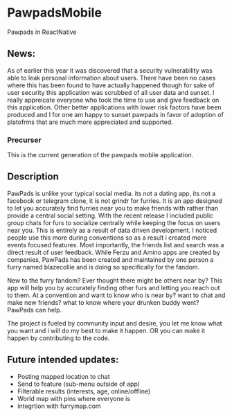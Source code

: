 # PawpadsMobile
Pawpads in ReactNative 

## News:
As of earlier this year it was discovered that a security vulnerability was able to leak personal information about users. There have been no cases where this has been found to have actually happened though for sake of  user security this application was scrubbed of all user data and sunset. I really appreicate everyone who took the time to use and give feedback on this application. Other better applications with lower risk factors have been produced and I for one am happy to sunset pawpads in favor of adoption of platofrms that are much more appreciated and supported.

### Precurser
This is the current generation of the pawpads mobile application. 


## Description
PawPads is unlike your typical social media. its not a dating app, its not a facebook or telegram clone, it is not grindr for furries. It is an app designed to let you accurately find furries near you to make friends with rather than provide a central social setting. With the recent release I included public group chats for furs to socialize centrally while keeping the focus on users near you. This is entirely as a result of data driven development. I noticed people use this more during conventions so as a result i created more events focused features. Most importantly, the friends list and search was a direct result of user feedback. While Ferzu and Amino apps are created by companies, PawPads has been created and maintained by one person a furry named blazecollie and is doing so specifically for the fandom.


New to the furry fandom? Ever thought there might be others near by? This app will help you by accurately finding other furs and letting you reach out to them. At a convention and want to know who is near by? want to chat and make new friends? what to know where your drunken buddy went? PawPads can help.


The project is fueled by community input and desire, you let me know what you want and i will do my best to make it happen. OR you can make it happen by contributing to the code.



## Future intended updates:
- Posting mapped location to chat
- Send to feature (sub-menu outside of app)
- Filterable results (interests, age, online/offline)
- World map with pins where everyone is
- integrtion with furrymap.com
